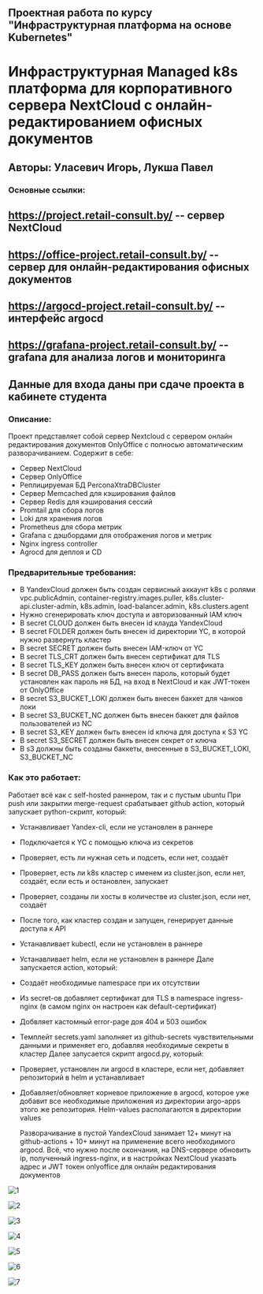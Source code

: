 ## Проектная работа по курсу "Инфраструктурная платформа на основе Kubernetes"
# Инфраструктурная Managed k8s платформа для корпоративного сервера NextCloud с онлайн-редактированием офисных документов
## Авторы: Уласевич Игорь, Лукша Павел

### Основные ссылки:
## https://project.retail-consult.by/ -- сервер NextCloud
## https://office-project.retail-consult.by/ -- сервер для онлайн-редактирования офисных документов
## https://argocd-project.retail-consult.by/ -- интерфейс argocd
## https://grafana-project.retail-consult.by/ -- grafana для анализа логов и мониторинга
## Данные для входа даны при сдаче проекта в кабинете студента


### Описание:
Проект представляет собой сервер Nextcloud с сервером онлайн редактирования документов OnlyOffice с полносью автоматическим разворачиванием.
Содержит в себе:
- Сервер NextCloud
- Ceрвер OnlyOffice
- Реплицируемая БД PerconaXtraDBCluster
- Сервер Memcached для кэширования файлов
- Сервер Redis для кэширования сессий
- Promtail для сбора логов
- Loki для хранения логов
- Prometheus для сбора метрик
- Grafana с дэшбордами для отображения логов и метрик
- Nginx ingress controller
- Agrocd для деплоя и CD

### Предварительные требования:
- В YandexCloud должен быть создан сервисный аккаунт k8s с ролями vpc.publicAdmin, container-registry.images.puller, k8s.cluster-api.cluster-admin, k8s.admin, load-balancer.admin, k8s.clusters.agent
- Нужно сгенерировать ключ доступа и авторизованный IAM ключ
- В secret CLOUD должен быть внесен id клауда YandexCloud
- В secret FOLDER должен быть внесен id директории YC, в которой нужно развернуть кластер
- В secret SECRET должен быть внесен IAM-ключ от YC
- В secret TLS_CRT должен быть внесен сертификат для TLS
- В secret TLS_KEY должен быть внесен ключ от сертификата
- В secret DB_PASS должен быть внесен пароль, который будет установлен как пароль ня БД, на вход в NextCloud и как JWT-токен от OnlyOffice
- В secret S3_BUCKET_LOKI должен быть внесен баккет для чанков локи
- В secret S3_BUCKET_NC должен быть внесен баккет для файлов пользователей из NC
- В secret S3_KEY должен быть внесен id ключа для доступа к S3 YC
- В secret S3_SECRET должен быть внесен секрет от ключа
- В s3 должны быть созданы баккеты, внесенные в S3_BUCKET_LOKI, S3_BUCKET_NC

### Как это работает:
Работает всё как с self-hosted раннером, так и с пустым ubuntu
При push или закрытии merge-request срабатывает github action, который запускает python-скрипт, который:
- Устанавливает Yandex-cli, если не установлен в раннере
- Подключается к YC с помощью ключа из секретов
- Проверяет, есть ли нужная сеть и подсеть, если нет, создаёт
- Проверяет, есть ли k8s кластер с именем из cluster.json, если нет, создаёт, если есть и остановлен, запускает
- Проверяет, созданы ли хосты в количестве из cluster.json, если нет, создаёт
- После того, как кластер создан и запущен, генерирует данные доступа к API
- Устанавливает kubectl, если не установлен в раннере
- Устанавливает helm, если не установлен в раннере
Дале запускается action, который:
- Создаёт необходимые namespace при их отсутствии
- Из secret-ов добавляет сертификат для TLS в namespace ingress-nginx (в самом nginx он настроен как default-сертификат)
- Добвляет кастомный error-page доя 404 и 503 ошибок
- Темплейт secrets.yaml заполняет из github-secrets чувствительными данными и применяет его, добавляя необходимые секреты в кластер
Далее запусается скрипт argocd.py, который:
- Проверяет, установлен ли argocd в кластере, если нет, добавляет репозиторий в helm и устанавливает
- Добавляет/обновляет корневое приложение в argocd, которое уже добавит все необходимые приложения из директории argo-apps этого же репозитория. Helm-values располагаются в директории values

  Разворачивание в пустой YandexCloud занимает 12+ минут на github-actions + 10+ минут на применение всего необходимого argocd.
  Всё, что нужно после окончания, на DNS-сервере обновить ip, полученный ingress-nginx, и в настройках NextCloud указать адрес и JWT токен onlyoffice для онлайн редактирования документов
  
![1](https://github.com/user-attachments/assets/30594b61-e0a7-4232-8f8f-6c67aca0538b)

![2](https://github.com/user-attachments/assets/5edf46c9-2a75-4bc3-af1b-fb09d331e14d)

![3](https://github.com/user-attachments/assets/10c3d39b-3964-40f2-81fe-b7c55c3923b8)

![4](https://github.com/user-attachments/assets/ba647bab-09c1-4815-a6f1-c36ffc8ce4a9)

![5](https://github.com/user-attachments/assets/c5c649d5-d910-491c-86d2-2d0fd9e1cb38)

![6](https://github.com/user-attachments/assets/babf2b76-d309-4d40-a1a7-1e5d4dc8e26a)

![7](https://github.com/user-attachments/assets/ae50254b-3c2c-4b3c-89d3-0bb41f15ac9d)
